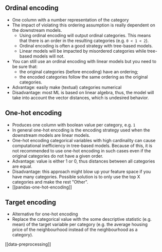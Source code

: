 ## Ordinal encoding

- One column with a number representation of the category
- The impact of violating this ordering assumption is really dependent on the downstream models. 
	- Using ordinal encoding will output ordinal categories. This means that there is an order in the resulting categories (e.g. `0 < 1 < 2`). 
	- Ordinal encoding is often a good strategy with tree-based models. 
	- Linear models will be impacted by misordered categories while tree-based models will not.
- You can still use an ordinal encoding with linear models but you need to be sure that:
	- the original categories (before encoding) have an ordering;
	- the encoded categories follow the same ordering as the original categories.
- Advantage: easily make (textual) categories numerical
- Disadvantage: most ML is based on linear algebra, thus, the model will take into account the vector distances, which is undesired behavior.

## One-hot encoding

- Produces one column with boolean value per category, e.g. `1`
- In general one-hot encoding is the encoding strategy used when the downstream models are linear models.
- One-hot encoding categorical variables with high cardinality can cause computational inefficiency in tree-based models. Because of this, it is not recommended to use one-hot encoding in such cases even if the original categories do not have a given order.
- Advantage: value is either 1 or 0, thus distances between all categories are equal.
- Disadvantage: this approach might blow up your feature space if you have many categories. Possible solution is to only use the top X categories and make the rest "Other".
- [[pandas-one-hot-encoding]]

## Target encoding

- Alternative for one-hot encoding
- Replace the categorical value with the some descriptive statistic (e.g. mean) of the target variable per category (e.g. the average housing price of the neighbourhood instead of the neighbourhood as a category).

[[data-preprocessing]]